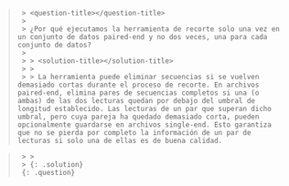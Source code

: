 >
>      > <question-title></question-title>
>      >
>      > ¿Por qué ejecutamos la herramienta de recorte solo una vez en un conjunto de datos paired-end y no dos veces, una para cada conjunto de datos?
>      >
>      > > <solution-title></solution-title>
>      > >
>      > > La herramienta puede eliminar secuencias si se vuelven demasiado cortas durante el proceso de recorte. En archivos paired-end, elimina pares de secuencias completos si una (o ambas) de las dos lecturas quedan por debajo del umbral de longitud establecido. Las lecturas de un par que superan dicho umbral, pero cuya pareja ha quedado demasiado corta, pueden opcionalmente guardarse en archivos single-end. Esto garantiza que no se pierda por completo la información de un par de lecturas si solo una de ellas es de buena calidad.

>      > >
>      > {: .solution}
>      {: .question}
>